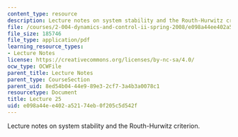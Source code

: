 ```yaml
---
content_type: resource
description: Lecture notes on system stability and the Routh-Hurwitz criterion.
file: /courses/2-004-dynamics-and-control-ii-spring-2008/e098a44ee402a52174eb0f205c5d542f_lecture_25.pdf
file_size: 185746
file_type: application/pdf
learning_resource_types:
- Lecture Notes
license: https://creativecommons.org/licenses/by-nc-sa/4.0/
ocw_type: OCWFile
parent_title: Lecture Notes
parent_type: CourseSection
parent_uid: 8ed54b04-44e9-89e3-2cf7-3a4b3a0078c1
resourcetype: Document
title: Lecture 25
uid: e098a44e-e402-a521-74eb-0f205c5d542f
---
```

Lecture notes on system stability and the Routh-Hurwitz criterion.